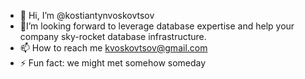 - 👋 Hi, I’m @kostiantynvoskovtsov
- 💞️I’m looking forward to leverage database expertise and help your company sky-rocket database infrastructure.
- 📫 How to reach me kvoskovtsov@gmail.com
- ⚡ Fun fact: we might met somehow someday 

<!---
kostiantynvoskovtsov/kostiantynvoskovtsov is a ✨ special ✨ repository because its `README.md` (this file) appears on your GitHub profile.
You can click the Preview link to take a look at your changes.
--->
